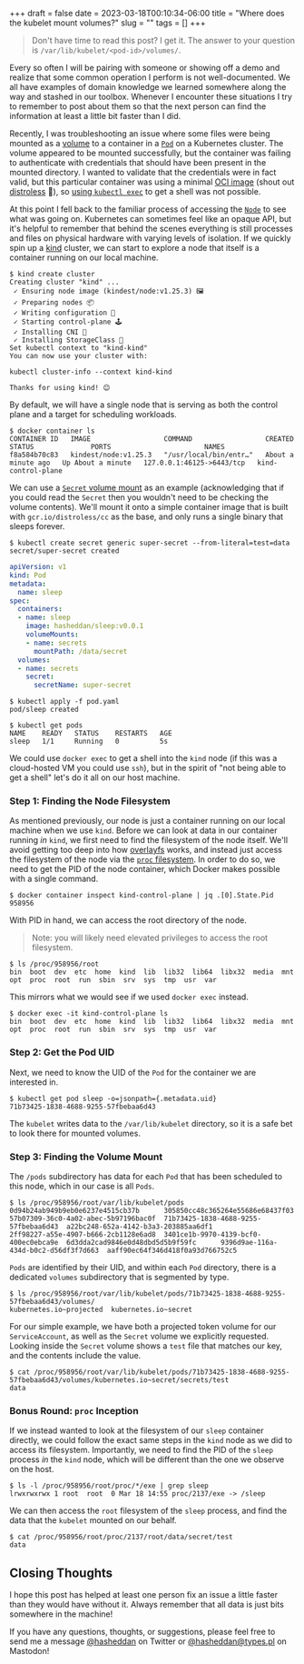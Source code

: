 +++ 
draft = false
date = 2023-03-18T00:10:34-06:00
title = "Where does the kubelet mount volumes?"
slug = ""
tags = []
+++

> Don't have time to read this post? I get it. The answer to your question is
> `/var/lib/kubelet/<pod-id>/volumes/`.

Every so often I will be pairing with someone or showing off a demo and realize
that some common operation I perform is not well-documented. We all have
examples of domain knowledge we learned somewhere along the way and stashed in
our toolbox. Whenever I encounter these situations I try to remember to post
about them so that the next person can find the information at least a little
bit faster than I did.

Recently, I was troubleshooting an issue where some files were being mounted as
a [volume](https://kubernetes.io/docs/concepts/storage/volumes/) to a container
in a [`Pod`](https://kubernetes.io/docs/concepts/workloads/pods/) on a
Kubernetes cluster. The volume appeared to be mounted successfully, but the
container was failing to authenticate with credentials that should have been
present in the mounted directory. I wanted to validate that the credentials were
in fact valid, but this particular container was using a minimal [OCI
image](https://github.com/opencontainers/image-spec/blob/main/spec.md) (shout
out [distroless](https://github.com/GoogleContainerTools/distroless) 👏), so
[using `kubectl
exec`](https://kubernetes.io/docs/tasks/debug/debug-application/get-shell-running-container/)
to get a shell was not possible.

At this point I fell back to the familiar process of accessing the
[`Node`](https://kubernetes.io/docs/concepts/architecture/nodes/) to see what
was going on. Kubernetes can sometimes feel like an opaque API, but it's helpful
to remember that behind the scenes everything is still processes and files on
physical hardware with varying levels of isolation. If we quickly spin up a
[kind](https://kind.sigs.k8s.io/) cluster, we can start to explore a node that
itself is a container running on our local machine.

```
$ kind create cluster
Creating cluster "kind" ...
 ✓ Ensuring node image (kindest/node:v1.25.3) 🖼 
 ✓ Preparing nodes 📦  
 ✓ Writing configuration 📜 
 ✓ Starting control-plane 🕹️ 
 ✓ Installing CNI 🔌 
 ✓ Installing StorageClass 💾 
Set kubectl context to "kind-kind"
You can now use your cluster with:

kubectl cluster-info --context kind-kind

Thanks for using kind! 😊
```

By default, we will have a single node that is serving as both the control plane
and a target for scheduling workloads.

```
$ docker container ls
CONTAINER ID   IMAGE                  COMMAND                  CREATED              STATUS              PORTS                       NAMES
f8a584b70c83   kindest/node:v1.25.3   "/usr/local/bin/entr…"   About a minute ago   Up About a minute   127.0.0.1:46125->6443/tcp   kind-control-plane
```

We can use a [`Secret` volume
mount](https://kubernetes.io/docs/concepts/storage/volumes/#secret) as an
example (acknowledging that if you could read the `Secret` then you wouldn't
need to be checking the volume contents). We'll mount it onto a simple container
image that is built with `gcr.io/distroless/cc` as the base, and only runs a
single binary that sleeps forever.

```
$ kubectl create secret generic super-secret --from-literal=test=data
secret/super-secret created
```

```yaml
apiVersion: v1
kind: Pod
metadata:
  name: sleep
spec:
  containers:
  - name: sleep
    image: hasheddan/sleep:v0.0.1
    volumeMounts:
    - name: secrets
      mountPath: /data/secret
  volumes:
  - name: secrets
    secret:
      secretName: super-secret
```

```
$ kubectl apply -f pod.yaml 
pod/sleep created

$ kubectl get pods
NAME    READY   STATUS    RESTARTS   AGE
sleep   1/1     Running   0          5s
```

We could use `docker exec` to get a shell into the `kind` node (if this was a
cloud-hosted VM you could use `ssh`), but in the spirit of "not being able to
get a shell" let's do it all on our host machine.

### Step 1: Finding the Node Filesystem

As mentioned previously, our node is just a container running on our local
machine when we use `kind`. Before we can look at data in our container running
_in_ `kind`, we first need to find the filesystem of the node itself. We'll
avoid getting too deep into how
[overlayfs](https://www.kernel.org/doc/html/next/filesystems/overlayfs.html)
works, and instead just access the filesystem of the node via the [`proc`
filesystem](https://docs.kernel.org/filesystems/proc.html). In order to do so,
we need to get the PID of the node container, which Docker makes possible with a
single command.

```
$ docker container inspect kind-control-plane | jq .[0].State.Pid
958956
```

With PID in hand, we can access the root directory of the node.

> Note: you will likely need elevated privileges to access the root filesystem.

```
$ ls /proc/958956/root
bin  boot  dev  etc  home  kind  lib  lib32  lib64  libx32  media  mnt  opt  proc  root  run  sbin  srv  sys  tmp  usr  var
```

This mirrors what we would see if we used `docker exec` instead.

```
$ docker exec -it kind-control-plane ls
bin  boot  dev	etc  home  kind  lib  lib32  lib64  libx32  media  mnt	opt  proc  root  run  sbin  srv  sys  tmp  usr	var
```

### Step 2: Get the Pod UID

Next, we need to know the UID of the `Pod` for the container we are interested
in.

```
$ kubectl get pod sleep -o=jsonpath={.metadata.uid}
71b73425-1838-4688-9255-57fbebaa6d43
```

The `kubelet` writes data to the `/var/lib/kubelet` directory, so it is a safe
bet to look there for mounted volumes.

### Step 3: Finding the Volume Mount

The `/pods` subdirectory has data for each `Pod` that has been scheduled to this
node, which in our case is all `Pods`.

```
$ ls /proc/958956/root/var/lib/kubelet/pods
0d94b24ab949b9eb0e6237e4515cb37b      305850cc48c365264e55686e68437f03      57b07309-36c0-4a02-abec-5b97196bac0f  71b73425-1838-4688-9255-57fbebaa6d43  a22bc248-652a-4142-b3a3-203885aa6df1
2ff98227-a55e-4907-b666-2cb1128e6ad8  3401ce1b-9970-4139-bcf0-400ec0ebca9e  6d3dda2cad9846e0d48dbd5d5b9f59fc      9396d9ae-116a-434d-b0c2-d56df3f7d663  aaff90ec64f346d418f0a93d766752c5
```

`Pods` are identified by their UID, and within each `Pod` directory, there is a
dedicated `volumes` subdirectory that is segmented by type.

```
$ ls /proc/958956/root/var/lib/kubelet/pods/71b73425-1838-4688-9255-57fbebaa6d43/volumes/
kubernetes.io~projected  kubernetes.io~secret
```

For our simple example, we have both a projected token volume for our
`ServiceAccount`, as well as the `Secret` volume we explicitly requested.
Looking inside the `Secret` volume shows a `test` file that matches our key, and
the contents include the value.

```
$ cat /proc/958956/root/var/lib/kubelet/pods/71b73425-1838-4688-9255-57fbebaa6d43/volumes/kubernetes.io~secret/secrets/test
data
```

### Bonus Round: `proc` Inception

If we instead wanted to look at the filesystem of our `sleep` container
directly, we could follow the exact same steps in the `kind` node as we did to
access its filesystem. Importantly, we need to find the PID of the `sleep`
process _in_ the `kind` node, which will be different than the one we observe on
the host.

```
$ ls -l /proc/958956/root/proc/*/exe | grep sleep
lrwxrwxrwx 1 root  root  0 Mar 18 14:55 proc/2137/exe -> /sleep
```

We can then access the `root` filesystem of the `sleep` process, and find the
data that the `kubelet` mounted on our behalf.

```
$ cat /proc/958956/root/proc/2137/root/data/secret/test
data
```

## Closing Thoughts

I hope this post has helped at least one person fix an issue a little faster
than they would have without it. Always remember that all data is just bits
somewhere in the machine!

If you have any questions, thoughts, or suggestions, please feel free to send me
a message [@hasheddan](https://twitter.com/hasheddan) on Twitter or
[@hasheddan@types.pl](https://types.pl/web/@hasheddan) on Mastodon!